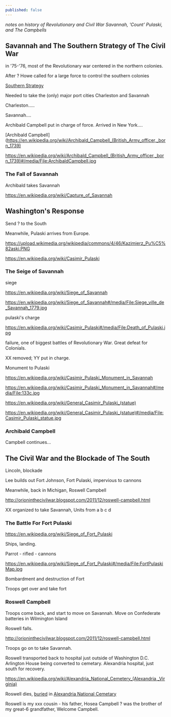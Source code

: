 ```yaml
---
published: false
---
```

_notes on history of Revolutionary and Civil War Savannah, 'Count' Pulaski, and The Campbells_

## Savannah and The Southern Strategy of The Civil War

in '75-'76, most of the Revolutionary war centered in the northern colonies.

After ? Howe called for a large force to control the southern colonies

[Southern Strategy](https://en.wikipedia.org/wiki/Southern_theater_of_the_American_Revolutionary_War)

Needed to take the (only) major port cities Charleston and Savannah

Charleston.....

Savannah....

Archibald Campbell put in charge of force. Arrived in New York....

[Archibald Campbell](https://en.wikipedia.org/wiki/Archibald_Campbell_(British_Army_officer,_born_1739)

https://en.wikipedia.org/wiki/Archibald_Campbell_(British_Army_officer,_born_1739)#/media/File:ArchibaldCampbell.jpg

### The Fall of Savannah

Archibald takes Savannah

https://en.wikipedia.org/wiki/Capture_of_Savannah

## Washington's Response

Send ? to the South

Meanwhile, Pulaski arrives from Europe.

https://upload.wikimedia.org/wikipedia/commons/4/46/Kazimierz_Pu%C5%82aski.PNG

https://en.wikipedia.org/wiki/Casimir_Pulaski

### The Seige of Savannah

siege

https://en.wikipedia.org/wiki/Siege_of_Savannah

https://en.wikipedia.org/wiki/Siege_of_Savannah#/media/File:Siege_ville_de_Savannah_1779.jpg

pulaski's charge

https://en.wikipedia.org/wiki/Casimir_Pulaski#/media/File:Death_of_Pulaski.jpg

failure, one of biggest battles of Revolutionary War. Great defeat for Colonials.

XX removed; YY put in charge.

Monument to Pulaski

https://en.wikipedia.org/wiki/Casimir_Pulaski_Monument_in_Savannah

https://en.wikipedia.org/wiki/Casimir_Pulaski_Monument_in_Savannah#/media/File:133c.jpg

https://en.wikipedia.org/wiki/General_Casimir_Pulaski_(statue)

https://en.wikipedia.org/wiki/General_Casimir_Pulaski_(statue)#/media/File:Casimir_Pulaski_statue.jpg

### Archibald Campbell

Campbell continues... 

## The Civil War and the Blockade of The South

Lincoln, blockade

Lee builds out Fort Johnson, Fort Pulaski, impervious to cannons

Meanwhile, back in Michigan, Roswell Campbell

http://orioninthecivilwar.blogspot.com/2011/12/roswell-campbell.html

XX organized to take Savannah, Units from a b c d

### The Battle For Fort Pulaski

https://en.wikipedia.org/wiki/Siege_of_Fort_Pulaski

Ships, landing. 

Parrot - rifled - cannons

https://en.wikipedia.org/wiki/Siege_of_Fort_Pulaski#/media/File:FortPulaskiMap.jpg

Bombardment and destruction of Fort

Troops get over and take fort

### Roswell Campbell

Troops come back, and start to move on Savannah. Move on Confederate batteries in Wilmington Island

Roswell falls.

http://orioninthecivilwar.blogspot.com/2011/12/roswell-campbell.html

Troops go on to take Savannah. 

Roswell transported back to hospital just outside of Washington D.C.  Arlington House being converted to cemetary. Alexandria hospital, just south for recovery. 

https://en.wikipedia.org/wiki/Alexandria_National_Cemetery_(Alexandria,_Virginia)

Roswell dies, [buried](https://www.findagrave.com/cgi-bin/fg.cgi?page=gr&GRid=8071615) in [Alexandria National Cemetary](https://www.cem.va.gov/cems/nchp/alexandriava.asp) 

Roswell is my xxx cousin - his father, Hosea Campbell ? was the brother of my great-6 grandfather, Welcome Campbell.
